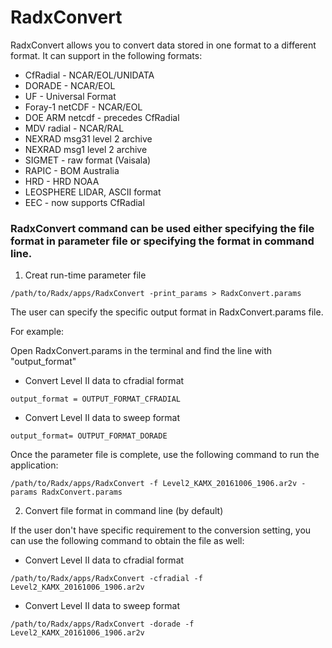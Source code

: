 # RadxConvert

RadxConvert allows you to convert data stored in one format to a different format. It can support in the following formats:
- CfRadial - NCAR/EOL/UNIDATA	
- DORADE - NCAR/EOL	
- UF - Universal Format	
- Foray-1 netCDF - NCAR/EOL	
- DOE ARM netcdf - precedes CfRadial	
- MDV radial - NCAR/RAL	
- NEXRAD msg31 level 2 archive	
- NEXRAD msg1 level 2 archive	
- SIGMET - raw format (Vaisala)	
- RAPIC - BOM Australia	
- HRD - HRD NOAA	
- LEOSPHERE LIDAR, ASCII format	
- EEC - now supports CfRadial	

### RadxConvert command can be used either specifying the file format in parameter file or specifying the format in command line.

1. Creat run-time parameter file 

```terminal
/path/to/Radx/apps/RadxConvert -print_params > RadxConvert.params
```

The user can specify the specific output format in RadxConvert.params file. 

For example:

Open RadxConvert.params in the terminal and find the line with "output_format"

- Convert Level II data to cfradial format

```terminal
output_format = OUTPUT_FORMAT_CFRADIAL
```

- Convert Level II data to sweep format

```terminal
output_format= OUTPUT_FORMAT_DORADE
```

Once the parameter file is complete, use the following command to run the application:

```terminal
/path/to/Radx/apps/RadxConvert -f Level2_KAMX_20161006_1906.ar2v -params RadxConvert.params
```

2. Convert file format in command line (by default)

If the user don't have specific requirement to the conversion setting, you can use the following command to obtain the file as well: 

- Convert Level II data to cfradial format

```terminal
/path/to/Radx/apps/RadxConvert -cfradial -f Level2_KAMX_20161006_1906.ar2v
```

- Convert Level II data to sweep format

```terminal
/path/to/Radx/apps/RadxConvert -dorade -f Level2_KAMX_20161006_1906.ar2v
```


